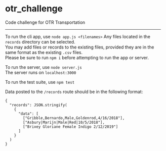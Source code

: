 # otr_challenge
Code challenge for OTR Transportation

-------------------------------------
To run the cli app, use `node app.js <filenames>`
Any files located in the `records` directory can be selected.<br/>
You may add files or records to the existing files, provided they are in the same format as the existing `.csv` files.<br/>
Please be sure to run `npm i` before attempting to run the app or server.

To run the server, use `node server.js`<br/>
The server runs on `localhost:3000`

To run the test suite, use `npm test`

Data posted to the `/records` route should be in the following format:
```
{ 
  "records": JSON.stringify(
    { 
      "data": [
        ["Gribble,Bernardo,Male,Goldenrod,4/16/2018"],
        ["Asbury|Marijn|Male|Red|10/5/2018"],
        ["Brixey Gloriane Female Indigo 2/12/2019"]
      ]
    }
  )
}
```
